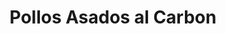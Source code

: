 ---
title: "Pollos Asados al Carbon"
url: /san-jose-del-cabo/pollos-asados-al-carbon/
shop: carnicero
---